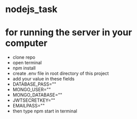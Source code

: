 # nodejs_task
# for running the server in your computer
* clone repo
* open terminal
* npm install
* create .env file in root directory of this project
* add your value in these fields
* DATABASE_PASS=""
* MONGO_USER=""
* MONGO_DATABASE=""
* JWTSECRETKEY=""
* EMAILPASS="" 
* then type npm start in terminal
